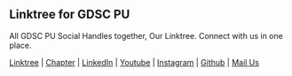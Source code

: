 ## Linktree for GDSC PU

All GDSC PU Social Handles together, Our Linktree.
Connect with us in one place.

[Linktree](https://gdsc-poornima-university.github.io/GDSC-PU-Linktree/)
| [Chapter](https://gdsc.community.dev/poornima-university-jaipur/)
| [LinkedIn](https://www.linkedin.com/in/gdsc-poornima-university-34696528a)
| [Youtube](https://www.youtube.com/@GDSCPoornimaUniversity-qf7fw)
| [Instagram](https://www.instagram.com/gdsc.poornima/)
| [Github](https://github.com/gdsc-Poornima-University)
| [Mail Us](mailto:gdsc.poornimauniversity@gmail.com)
